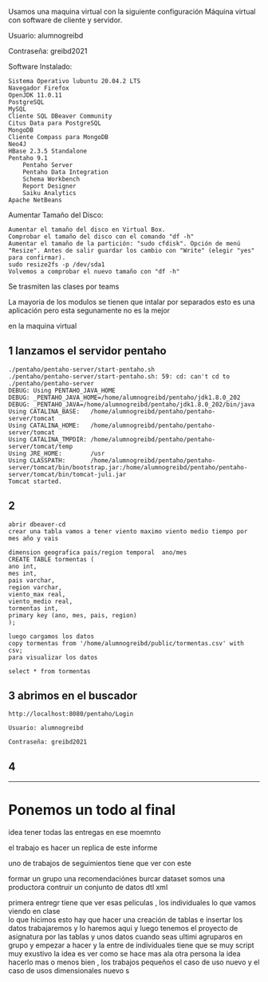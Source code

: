 Usamos una maquina virtual con la siguiente configuración
Máquina virtual con software de cliente y servidor.

Usuario: alumnogreibd

Contraseña: greibd2021

Software Instalado:

    Sistema Operativo lubuntu 20.04.2 LTS
    Navegador Firefox
    OpenJDK 11.0.11
    PostgreSQL
    MySQL
    Cliente SQL DBeaver Community
    Citus Data para PostgreSQL
    MongoDB
    Cliente Compass para MongoDB
    Neo4J
    HBase 2.3.5 Standalone
    Pentaho 9.1
        Pentaho Server
        Pentaho Data Integration
        Schema Workbench
        Report Designer
        Saiku Analytics
    Apache NetBeans

Aumentar Tamaño del Disco:

    Aumentar el tamaño del disco en Virtual Box.
    Comprobar el tamaño del disco con el comando "df -h"
    Aumentar el tamaño de la partición: "sudo cfdisk". Opción de menú "Resize". Antes de salir guardar los cambio con "Write" (elegir "yes" para confirmar). 
    sudo resize2fs -p /dev/sda1
    Volvemos a comprobar el nuevo tamaño con "df -h"



Se trasmiten las clases por teams

La mayoria de los modulos se tienen que intalar por separados esto es una aplicación pero esta segunamente no es la mejor 


en la maquina virtual 
## 1 lanzamos el servidor pentaho

    ./pentaho/pentaho-server/start-pentaho.sh                                                                                                                                                                                                    
    ./pentaho/pentaho-server/start-pentaho.sh: 59: cd: can't cd to ./pentaho/pentaho-server                                                                                                                                                                             
    DEBUG: Using PENTAHO_JAVA_HOME                                                                                                                                                                                                                                      
    DEBUG: _PENTAHO_JAVA_HOME=/home/alumnogreibd/pentaho/jdk1.8.0_202                                                                                                                                                                                                   
    DEBUG: _PENTAHO_JAVA=/home/alumnogreibd/pentaho/jdk1.8.0_202/bin/java                                                                                                                                                                                               
    Using CATALINA_BASE:   /home/alumnogreibd/pentaho/pentaho-server/tomcat                                                                                                                                                                                             
    Using CATALINA_HOME:   /home/alumnogreibd/pentaho/pentaho-server/tomcat                                                                                                                                                                                             
    Using CATALINA_TMPDIR: /home/alumnogreibd/pentaho/pentaho-server/tomcat/temp                                                                                                                                                                                        
    Using JRE_HOME:        /usr                                                                                                                                                                                                                                         
    Using CLASSPATH:       /home/alumnogreibd/pentaho/pentaho-server/tomcat/bin/bootstrap.jar:/home/alumnogreibd/pentaho/pentaho-server/tomcat/bin/tomcat-juli.jar                                                                                                      
    Tomcat started.                                                                                                                                                  

## 2
    abrir dbeaver-cd
    crear una tabla vamos a tener viento maximo viento medio tiempo por mes año y vais

    dimension geografica pais/region temporal  ano/mes
    CREATE TABLE tormentas (
	ano int,
	mes int,
	pais varchar,
	region varchar,
	viento_max real,
	viento_medio real,
	tormentas int,
	primary key (ano, mes, pais, region)
    );

    luego cargamos los datos 
    copy tormentas from '/home/alumnogreibd/public/tormentas.csv' with csv;
    para visualizar los datos

    select * from tormentas
## 3 abrimos en el buscador 
    http://localhost:8080/pentaho/Login

    Usuario: alumnogreibd

    Contraseña: greibd2021
    
## 4 




----------


# Ponemos un todo al final
idea tener todas las entregas en ese moemnto

el trabajo es hacer un replica de este informe 

uno de trabajos de seguimientos tiene que ver con este

formar un grupo una recomendaciónes burcar dataset somos una productora contruir un conjunto de datos dtl xml 

primera entregr tiene que ver esas peliculas , los individuales lo que vamos viendo en clase  
lo que hicimos esto hay que hacer una creación de tablas e insertar  los datos trabajaremos y lo haremos aqui y luego tenemos el proyecto de asignatura  por las tablas  y unos datos cuando seas 
ultimi agruparos en grupo y empezar a hacer y la entre de individuales tiene que se muy script muy exustivo la idea es ver como se hace mas  ala otra persona la idea hacerlo mas o menos bien , los trabajos pequeños el caso de uso nuevo y el caso de usos dimensionales nuevo s